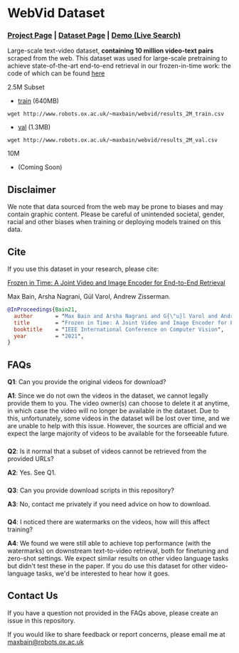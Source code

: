 # WebVid Dataset
### [Project Page](https://www.robots.ox.ac.uk/~vgg/research/frozen-in-time/) |  [Dataset Page](https://m-bain.github.io/webvid-dataset/)  |   [Demo (Live Search)](http://meru.robots.ox.ac.uk/frozen-in-time/)

Large-scale text-video dataset, **containing 10 million video-text pairs** scraped from the web. This dataset was used for large-scale pretraining to achieve state-of-the-art end-to-end retrieval in our frozen-in-time work: the code of which can be found [here](https://github.com/m-bain/frozen-in-time)

2.5M Subset

- [train](http://www.robots.ox.ac.uk/~maxbain/webvid/results_2M_train.csv) (640MB)

`wget http://www.robots.ox.ac.uk/~maxbain/webvid/results_2M_train.csv`


- [val](http://www.robots.ox.ac.uk/~maxbain/webvid/results_2M_val.csv) (1.3MB)

`wget http://www.robots.ox.ac.uk/~maxbain/webvid/results_2M_val.csv`


10M

- (Coming Soon)


## Disclaimer

We note that data sourced from the web may be prone to biases and may contain graphic content. Please be careful of unintended societal, gender, racial and other biases when training or deploying models trained on this data.

## Cite

If you use this dataset in your research, please cite:


[Frozen in Time: A Joint Video and Image Encoder for End-to-End Retrieval](https://arxiv.org/abs/2104.00650)

Max Bain, Arsha Nagrani, Gül Varol, Andrew Zisserman.
```bibtex
@InProceedings{Bain21,
  author       = "Max Bain and Arsha Nagrani and G{\"u}l Varol and Andrew Zisserman",
  title        = "Frozen in Time: A Joint Video and Image Encoder for End-to-End Retrieval",
  booktitle    = "IEEE International Conference on Computer Vision",
  year         = "2021",
}
```


## FAQs

**Q1**: Can you provide the original videos for download?

**A1**: Since we do not own the videos in the dataset, we cannot legally provide them to you. The video owner(s) can choose to delete it at anytime, in which case the video will no longer be available in the dataset. Due to this, unfortunately, some videos in the dataset will be lost over time, and we are unable to help with this issue. However, the sources are official and we expect the large majority of videos to be available for the forseeable future.
###

**Q2**: Is it normal that a subset of videos cannot be retrieved from the provided URLs?

**A2**: Yes. See Q1.

###

**Q3**: Can you provide download scripts in this repository?

**A3**: No, contact me privately if you need advice on how to download.

###

**Q4**: I noticed there are watermarks on the videos, how will this affect training?

**A4**: We found we were still able to achieve top performance (with the watermarks) on downstream text-to-video retrieval, both for finetuning and zero-shot settings. We expect similar results on other video language tasks but didn't test these in the paper. If you do use this dataset for other video-language tasks, we'd be interested to hear how it goes.

## Contact Us

If you have a question not provided in the FAQs above, please create an issue in this repository. 

If you would like to share feedback or report concerns, please email me at maxbain@robots.ox.ac.uk
